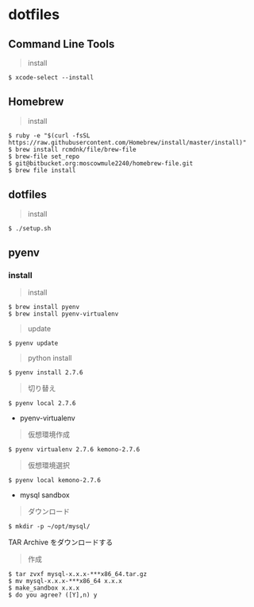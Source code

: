 dotfiles
========

## Command Line Tools

> install

    $ xcode-select --install

## Homebrew

> install

    $ ruby -e "$(curl -fsSL https://raw.githubusercontent.com/Homebrew/install/master/install)"
    $ brew install rcmdnk/file/brew-file
    $ brew-file set_repo
    $ git@bitbucket.org:moscowmule2240/homebrew-file.git
    $ brew file install

## dotfiles

> install

    $ ./setup.sh

## pyenv
### install

> install

    $ brew install pyenv
    $ brew install pyenv-virtualenv

> update

    $ pyenv update

> python install

    $ pyenv install 2.7.6

> 切り替え

    $ pyenv local 2.7.6

* pyenv-virtualenv

> 仮想環境作成

    $ pyenv virtualenv 2.7.6 kemono-2.7.6

> 仮想環境選択

    $ pyenv local kemono-2.7.6

* mysql sandbox

> ダウンロード

    $ mkdir -p ~/opt/mysql/
TAR Archive をダウンロードする

> 作成

    $ tar zvxf mysql-x.x.x-***x86_64.tar.gz
    $ mv mysql-x.x.x-***x86_64 x.x.x
    $ make_sandbox x.x.x
    $ do you agree? ([Y],n) y


